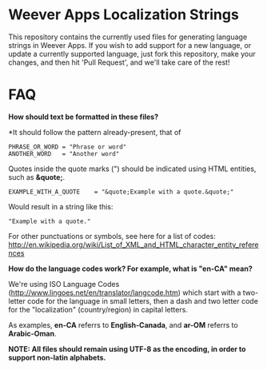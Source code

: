 Weever Apps Localization Strings
=========================

This repository contains the currently used files for generating language strings in Weever Apps. If you wish to add support for a new language, or update a currently supported language, just fork this repository, make your changes, and then hit 'Pull Request', and we'll take care of the rest!

FAQ
===

**How should text be formatted in these files?**

*It should follow the pattern already-present, that of 

    PHRASE_OR_WORD = "Phrase or word"
    ANOTHER_WORD   = "Another word"
  
Quotes inside the quote marks (") should be indicated using HTML entities, such as **&quote;**.

    EXAMPLE_WITH_A_QUOTE    = "&quote;Example with a quote.&quote;"
    
Would result in a string like this:

    "Example with a quote."

For other punctuations or symbols, see here for a list of codes: http://en.wikipedia.org/wiki/List_of_XML_and_HTML_character_entity_references

**How do the language codes work? For example, what is "en-CA" mean?**

We're using ISO Language Codes (<http://www.lingoes.net/en/translator/langcode.htm>) which start with a two-letter code for the language in small letters, then a dash and two letter code for the "localization" (country/region) in capital letters.

As examples, **en-CA** referrs to **English-Canada**, and **ar-OM** referrs to **Arabic-Oman**.

**NOTE: All files should remain using UTF-8 as the encoding, in order to support non-latin alphabets.**
